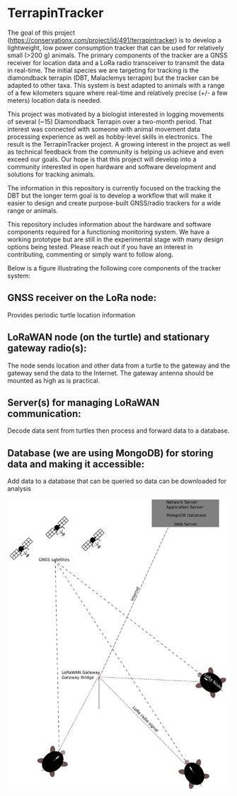 # TerrapinTracker
The goal of this project (https://conservationx.com/project/id/491/terrapintracker) is to develop a lightweight, low power consumption tracker that can be used for relatively small (>200 g) animals. The primary components of the tracker are a GNSS receiver for location data and a LoRa radio transceiver to transmit the data in real-time. The initial species we are targeting for tracking is the diamondback terrapin (DBT, Malaclemys terrapin) but the tracker can be adapted to other taxa. This system is best adapted to animals with a range of a few kilometers square where real-time and relatively precise (+/- a few meters) location data is needed.

This project was motivated by a biologist interested in logging movements of several (~15) Diamondback Terrapin over a two-month period. That interest was connected with someone with animal movement data processing experience as well as hobby-level skills in electronics. The result is the TerrapinTracker project. A growing interest in the project as well as technical feedback from the community is helping us achieve and even exceed our goals. Our hope is that this project will develop into a community interested in open hardware and software development and solutions for tracking animals.

The information in this repository is currently focused on the tracking the DBT but the longer term goal is to develop a workflow that will make it easier to design and create purpose-built GNSS/radio trackers for a wide range or animals.

This repository includes information about the hardware and software components required for a functioning monitoring system. We have a working prototype but are still in the experimental stage with many design options being tested. Please reach out if you have an interest in contributing, commenting or simply want to follow along.

Below is a figure illustrating the following core components of the tracker system:
## GNSS receiver on the LoRa node:
Provides periodic turtle location information

## LoRaWAN node (on the turtle) and stationary gateway radio(s): 
The node sends location and other data from a turtle to the gateway and the gateway send the data to the Internet. The gateway antenna should be mounted as high as is practical.

## Server(s) for managing LoRaWAN communication:
Decode data sent from turtles then process and forward data to a database.

## Database (we are using MongoDB) for storing data and making it accessible:
Add data to a database that can be queried so data can be downloaded for analysis


![TrackerSystem](Images/TrackerSystem.png)



